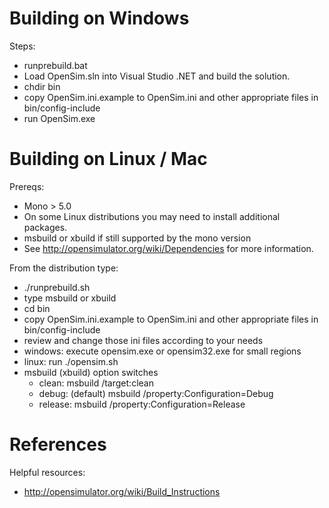 # Building on Windows

Steps:

 * runprebuild.bat
 * Load OpenSim.sln into Visual Studio .NET and build the solution.
 * chdir bin 
 * copy OpenSim.ini.example to OpenSim.ini and other appropriate files in bin/config-include
 * run OpenSim.exe

# Building on Linux / Mac

Prereqs:

 *	Mono > 5.0
 *	On some Linux distributions you may need to install additional packages.
 *	msbuild or xbuild if still supported by the mono version
 *   See http://opensimulator.org/wiki/Dependencies for more information.

From the distribution type:

 * ./runprebuild.sh
 * type msbuild or xbuild
 * cd bin 
 * copy OpenSim.ini.example to OpenSim.ini and other appropriate files in bin/config-include
 * review and change those ini files according to your needs
 * windows: execute opensim.exe or opensim32.exe for small regions
 * linux: run ./opensim.sh
 * msbuild (xbuild) option switches
   *  clean:  msbuild /target:clean
   *  debug: (default) msbuild /property:Configuration=Debug
   *  release: msbuild /property:Configuration=Release

# References
 
Helpful resources:
* http://opensimulator.org/wiki/Build_Instructions
